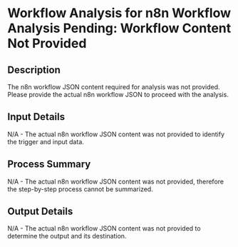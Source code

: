 # Workflow Analysis for n8n Workflow Analysis Pending: Workflow Content Not Provided

## Description
The n8n workflow JSON content required for analysis was not provided. Please provide the actual n8n workflow JSON to proceed with the analysis.

## Input Details
N/A - The actual n8n workflow JSON content was not provided to identify the trigger and input data.

## Process Summary
N/A - The actual n8n workflow JSON content was not provided, therefore the step-by-step process cannot be summarized.

## Output Details
N/A - The actual n8n workflow JSON content was not provided to determine the output and its destination.
